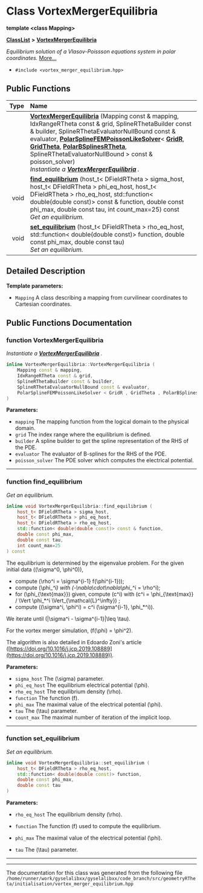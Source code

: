 

# Class VortexMergerEquilibria

**template &lt;class Mapping&gt;**



[**ClassList**](annotated.md) **>** [**VortexMergerEquilibria**](classVortexMergerEquilibria.md)



_Equilibrium solution of a Vlasov-Poissson equations system in polar coordinates._ [More...](#detailed-description)

* `#include <vortex_merger_equilibrium.hpp>`





































## Public Functions

| Type | Name |
| ---: | :--- |
|   | [**VortexMergerEquilibria**](#function-vortexmergerequilibria) (Mapping const & mapping, IdxRangeRTheta const & grid, SplineRThetaBuilder const & builder, SplineRThetaEvaluatorNullBound const & evaluator, [**PolarSplineFEMPoissonLikeSolver**](classPolarSplineFEMPoissonLikeSolver.md)&lt; [**GridR**](structGridR.md), [**GridTheta**](structGridTheta.md), [**PolarBSplinesRTheta**](structPolarBSplinesRTheta.md), SplineRThetaEvaluatorNullBound &gt; const & poisson\_solver) <br>_Instantiate a_ [_**VortexMergerEquilibria**_](classVortexMergerEquilibria.md) _._ |
|  void | [**find\_equilibrium**](#function-find_equilibrium) (host\_t&lt; DFieldRTheta &gt; sigma\_host, host\_t&lt; DFieldRTheta &gt; phi\_eq\_host, host\_t&lt; DFieldRTheta &gt; rho\_eq\_host, std::function&lt; double(double const)&gt; const & function, double const phi\_max, double const tau, int count\_max=25) const<br>_Get an equilibrium._  |
|  void | [**set\_equilibrium**](#function-set_equilibrium) (host\_t&lt; DFieldRTheta &gt; rho\_eq\_host, std::function&lt; double(double const)&gt; function, double const phi\_max, double const tau) <br>_Set an equilibrium._  |




























## Detailed Description




**Template parameters:**


* `Mapping` A class describing a mapping from curvilinear coordinates to Cartesian coordinates. 




    
## Public Functions Documentation




### function VortexMergerEquilibria 

_Instantiate a_ [_**VortexMergerEquilibria**_](classVortexMergerEquilibria.md) _._
```C++
inline VortexMergerEquilibria::VortexMergerEquilibria (
    Mapping const & mapping,
    IdxRangeRTheta const & grid,
    SplineRThetaBuilder const & builder,
    SplineRThetaEvaluatorNullBound const & evaluator,
    PolarSplineFEMPoissonLikeSolver < GridR , GridTheta , PolarBSplinesRTheta , SplineRThetaEvaluatorNullBound > const & poisson_solver
) 
```





**Parameters:**


* `mapping` The mapping function from the logical domain to the physical domain. 
* `grid` The index range where the equilibrium is defined. 
* `builder` A spline builder to get the spline representation of the RHS of the PDE. 
* `evaluator` The evaluator of B-splines for the RHS of the PDE. 
* `poisson_solver` The PDE solver which computes the electrical potential. 




        

<hr>



### function find\_equilibrium 

_Get an equilibrium._ 
```C++
inline void VortexMergerEquilibria::find_equilibrium (
    host_t< DFieldRTheta > sigma_host,
    host_t< DFieldRTheta > phi_eq_host,
    host_t< DFieldRTheta > rho_eq_host,
    std::function< double(double const)> const & function,
    double const phi_max,
    double const tau,
    int count_max=25
) const
```



The equilibrium is determined by the eigenvalue problem. For the given initial data \((\sigma^0, \phi^0)\),



* compute \(\rho^i = \sigma^{i-1} f(\phi^{i-1})\);
* compute \(\phi_*^i\) with \(-\nabla\cdot\nabla\phi_*^i = \rho^i\);
* for \(\phi_{\text{max}}\) given, compute \(c^i\) with \(c^i = \phi_{\text{max}} / \Vert \phi_*^i \Vert_{\mathcal{L}^\infty}\) ;
* compute \((\sigma^i, \phi^i) = c^i (\sigma^{i-1}, \phi_*^i)\).




We iterate until \(|\sigma^i - \sigma^{i-1}|\leq \tau\).


For the vortex merger simulation, \(f(\phi) = \phi^2\).


The algorithm is also detailed in Edoardo Zoni's article ([https://doi.org/10.1016/j.jcp.2019.108889](https://doi.org/10.1016/j.jcp.2019.108889)).




**Parameters:**


* `sigma_host` The \(\sigma\) parameter. 
* `phi_eq_host` The equilibrium electrical potential \(\phi\). 
* `rho_eq_host` The equilibrium density \(\rho\). 
* `function` The function \(f\). 
* `phi_max` The maximal value of the electrical potential \(\phi\). 
* `tau` The \(\tau\) parameter. 
* `count_max` The maximal number of iteration of the implicit loop. 




        

<hr>



### function set\_equilibrium 

_Set an equilibrium._ 
```C++
inline void VortexMergerEquilibria::set_equilibrium (
    host_t< DFieldRTheta > rho_eq_host,
    std::function< double(double const)> function,
    double const phi_max,
    double const tau
) 
```





**Parameters:**


* `rho_eq_host` The equilibrium density \(\rho\). 
 
* `function` The function \(f\) used to compute the equilibrium. 
* `phi_max` The maximal value of the electrical potential \(\phi\). 
* `tau` The \(\tau\) parameter. 




        

<hr>

------------------------------
The documentation for this class was generated from the following file `/home/runner/work/gyselalibxx/gyselalibxx/code_branch/src/geometryRTheta/initialisation/vortex_merger_equilibrium.hpp`

